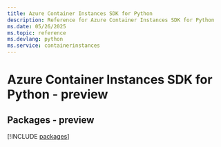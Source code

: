 ```yaml
---
title: Azure Container Instances SDK for Python
description: Reference for Azure Container Instances SDK for Python
ms.date: 05/26/2025
ms.topic: reference
ms.devlang: python
ms.service: containerinstances
---
```

# Azure Container Instances SDK for Python - preview
## Packages - preview
[!INCLUDE [packages](container-instances-index.md)]